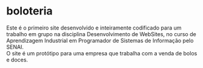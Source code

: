 # boloteria
Este é o primeiro site desenvolvido e inteiramente codificado para um trabalho em grupo na disciplina Desenvolvimento de WebSites, no curso de Aprendizagem Industrial em Programador de Sistemas de Informação pelo SENAI.<br>O site é um protótipo para uma empresa que trabalha com a venda de bolos e doces.
